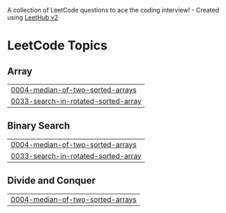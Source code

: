 A collection of LeetCode questions to ace the coding interview! - Created using [LeetHub v2](https://github.com/arunbhardwaj/LeetHub-2.0)
<!---LeetCode Topics Start-->
# LeetCode Topics
## Array
|  |
| ------- |
| [0004-median-of-two-sorted-arrays](https://github.com/Tharun7447/LEETCODE_THARUN/tree/master/0004-median-of-two-sorted-arrays) |
| [0033-search-in-rotated-sorted-array](https://github.com/Tharun7447/LEETCODE_THARUN/tree/master/0033-search-in-rotated-sorted-array) |
## Binary Search
|  |
| ------- |
| [0004-median-of-two-sorted-arrays](https://github.com/Tharun7447/LEETCODE_THARUN/tree/master/0004-median-of-two-sorted-arrays) |
| [0033-search-in-rotated-sorted-array](https://github.com/Tharun7447/LEETCODE_THARUN/tree/master/0033-search-in-rotated-sorted-array) |
## Divide and Conquer
|  |
| ------- |
| [0004-median-of-two-sorted-arrays](https://github.com/Tharun7447/LEETCODE_THARUN/tree/master/0004-median-of-two-sorted-arrays) |
<!---LeetCode Topics End-->